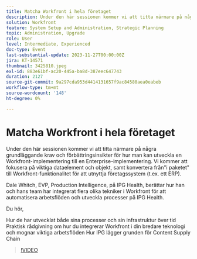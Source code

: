 ```yaml
---
title: Matcha Workfront i hela företaget
description: Under den här sessionen kommer vi att titta närmare på några grundläggande krav och förbättringsinsikter för hur man kan utveckla en Workfront-implementering till en Enterprise-implementering.
solution: Workfront
feature: System Setup and Administration, Strategic Planning
topic: Administration, Upgrade
role: User
level: Intermediate, Experienced
doc-type: Event
last-substantial-update: 2023-11-27T00:00:00Z
jira: KT-14571
thumbnail: 3425810.jpeg
exl-id: 883e61bf-ac20-445a-ba8d-387eec647743
duration: 2127
source-git-commit: 9a297cda953d4414131657f9ac84580aea0eabeb
workflow-type: tm+mt
source-wordcount: '148'
ht-degree: 0%

---
```


# Matcha Workfront i hela företaget

Under den här sessionen kommer vi att titta närmare på några grundläggande krav och förbättringsinsikter för hur man kan utveckla en Workfront-implementering till en Enterprise-implementering. Vi kommer att fokusera på viktiga dataelement och objekt, samt konvertera från&quot;i paketet&quot; till Workfront-funktionalitet för att utnyttja företagssystem (t.ex. ett ERP).

Dale Whitch, EVP, Production Intelligence, på IPG Health, berättar hur han och hans team har integrerat flera olika tekniker i Workfront för att automatisera arbetsflöden och utveckla processer på IPG Health.

Du hör,

Hur de har utvecklat både sina processer och sin infrastruktur över tid
Praktisk rådgivning om hur du integrerar Workfront i din bredare teknologi och mognar viktiga arbetsflöden
Hur IPG lägger grunden för Content Supply Chain

>[!VIDEO](https://video.tv.adobe.com/v/3425810/?learn=on)
